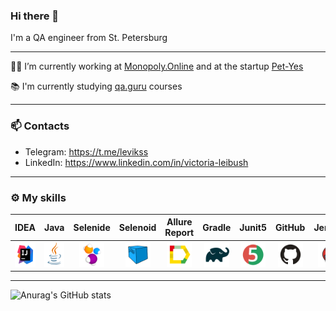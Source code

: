 ### Hi there 👋

I'm a QA engineer from St. Petersburg
___

:woman_office_worker: I’m currently working at [Monopoly.Online](https://monopoly.ru/) and at the startup [Pet-Yes](https://pet-yes.com/) 

:books: I'm currently studying [qa.guru](https://qa.guru/) courses
___

### :mailbox: Contacts
- Telegram: https://t.me/levikss
- LinkedIn: https://www.linkedin.com/in/victoria-leibush
___

### :gear: My skills

| IDEA | Java | Selenide | Selenoid | Allure Report | Gradle | Junit5 | GitHub | Jenkins | Allure TO | Jira |
|:--------:|:-------------:|:---------:|:-------:|:----:|:------:|:----:|:----:|:------:|:------:|:--------:|
| <img src="images/Intelij_IDEA.svg" width="40" height="40"> | <img src="images/JAVA.svg" width="40" height="40"> | <img src="images/Selenide.svg" width="40" height="40"> | <img src="images/Selenoid.svg" width="40" height="40"> | <img src="images/Allure_Report.svg" width="40" height="40"> | <img src="images/Gradle.svg" width="40" height="40"> | <img src="images/Junit5.svg" width="40" height="40"> | <img src="images/GitHub.svg" width="40" height="40"> | <img src="images/Jenkins.svg" width="40" height="40"> | <img src="images/Allure_TO.svg" width="40" height="40"> | <img src="images/Jira.svg" width="40" height="40"> |
___

![Anurag's GitHub stats](https://github-readme-stats.vercel.app/api?username=LeibushVictoria&show_icons=true&theme=github_dark)
